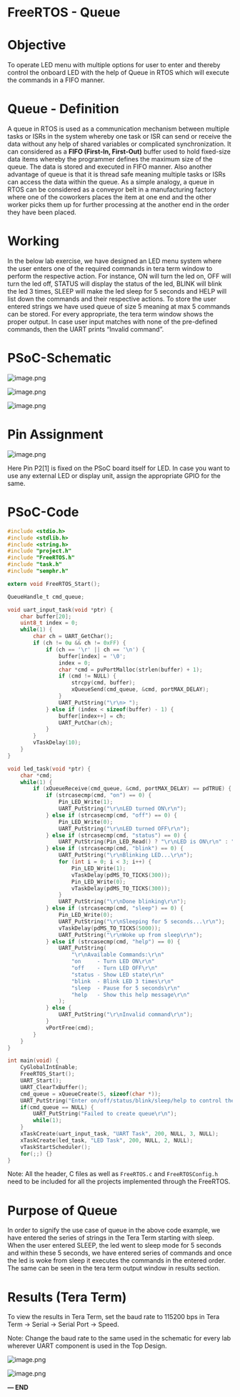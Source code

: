 # FreeRTOS - Queue

# Objective

To operate LED menu with multiple options for user to enter and thereby control the onboard LED with the help of Queue in RTOS which will execute the commands in a FIFO manner.

# Queue - Definition

A queue in RTOS is used as a communication mechanism between multiple tasks or ISRs in the system whereby one task or ISR can send or receive the data without any help of shared variables or complicated synchronization. It can considered as a **FIFO (First-In, First-Out)** buffer used to hold fixed-size data items whereby the programmer defines the maximum size of the queue. The data is stored and executed in FIFO manner. Also another advantage of queue is that it is thread safe meaning multiple tasks or ISRs can access the data within the queue. As a simple analogy, a queue in RTOS can be considered as a conveyor belt in a manufacturing factory where one of the coworkers places the item at one end and the other worker picks them up for further processing at the another end in the order they have been placed. 

# Working

In the below lab exercise, we have designed an LED menu system where the user enters one of the required commands in tera term window to perform the respective action. For instance, ON will turn the led on, OFF will turn the led off, STATUS will display the status of the led, BLINK will blink the led 3 times, SLEEP will make the led sleep for 5 seconds and HELP will list down the commands and their respective actions. To store the user entered strings we have used queue of size 5 meaning at max 5 commands can be stored. For every appropriate, the tera term window shows the proper output. In case user input matches with none of the pre-defined commands, then the UART prints “Invalid command”.

# PSoC-Schematic

![image.png](Pointers%20-%20Toggle%20LED%20206d051c359e803494fae699c464df0c/image.png)

![image.png](Pointers%20-%20Toggle%20LED%20206d051c359e803494fae699c464df0c/image%201.png)

![image.png](Pointers%20-%20Toggle%20LED%20206d051c359e803494fae699c464df0c/image%202.png)

# Pin Assignment

![image.png](Pointers%20-%20Toggle%20LED%20206d051c359e803494fae699c464df0c/image%203.png)

Here Pin P2[1] is fixed on the PSoC board itself for LED. In case you want to use any external LED or display unit, assign the appropriate GPIO for the same.

# PSoC-Code

```c
#include <stdio.h>
#include <stdlib.h>
#include <string.h>
#include "project.h"
#include "FreeRTOS.h"
#include "task.h"
#include "semphr.h"

extern void FreeRTOS_Start();

QueueHandle_t cmd_queue;

void uart_input_task(void *ptr) {
    char buffer[20];
    uint8_t index = 0;
    while(1) {
        char ch = UART_GetChar();
        if (ch != 0u && ch != 0xFF) {
            if (ch == '\r' || ch == '\n') {
                buffer[index] = '\0';
                index = 0;
                char *cmd = pvPortMalloc(strlen(buffer) + 1);
                if (cmd != NULL) {
                    strcpy(cmd, buffer);
                    xQueueSend(cmd_queue, &cmd, portMAX_DELAY);
                }
                UART_PutString("\r\n> ");
            } else if (index < sizeof(buffer) - 1) {
                buffer[index++] = ch;
                UART_PutChar(ch);
            }
        }
        vTaskDelay(10);
    }
}

void led_task(void *ptr) {
    char *cmd;
    while(1) {
        if (xQueueReceive(cmd_queue, &cmd, portMAX_DELAY) == pdTRUE) {
            if (strcasecmp(cmd, "on") == 0) {
                Pin_LED_Write(1);
                UART_PutString("\r\nLED turned ON\r\n");
            } else if (strcasecmp(cmd, "off") == 0) {
                Pin_LED_Write(0);
                UART_PutString("\r\nLED turned OFF\r\n");
            } else if (strcasecmp(cmd, "status") == 0) {
                UART_PutString(Pin_LED_Read() ? "\r\nLED is ON\r\n" : "\r\nLED is OFF\r\n");
            } else if (strcasecmp(cmd, "blink") == 0) {
                UART_PutString("\r\nBlinking LED...\r\n");
                for (int i = 0; i < 3; i++) {
                    Pin_LED_Write(1);
                    vTaskDelay(pdMS_TO_TICKS(300));
                    Pin_LED_Write(0);
                    vTaskDelay(pdMS_TO_TICKS(300));
                }
                UART_PutString("\r\nDone blinking\r\n");
            } else if (strcasecmp(cmd, "sleep") == 0) {
                Pin_LED_Write(0);
                UART_PutString("\r\nSleeping for 5 seconds...\r\n");
                vTaskDelay(pdMS_TO_TICKS(5000));
                UART_PutString("\r\nWoke up from sleep\r\n");
            } else if (strcasecmp(cmd, "help") == 0) {
                UART_PutString(
                    "\r\nAvailable Commands:\r\n"
                    "on     - Turn LED ON\r\n"
                    "off    - Turn LED OFF\r\n"
                    "status - Show LED state\r\n"
                    "blink  - Blink LED 3 times\r\n"
                    "sleep  - Pause for 5 seconds\r\n"
                    "help   - Show this help message\r\n"
                );
            } else {
                UART_PutString("\r\nInvalid command\r\n");
            }
            vPortFree(cmd);
        }
    }
}

int main(void) {
    CyGlobalIntEnable;
    FreeRTOS_Start();
    UART_Start();
    UART_ClearTxBuffer();
    cmd_queue = xQueueCreate(5, sizeof(char *));
    UART_PutString("Enter on/off/status/blink/sleep/help to control the LED\r\n> ");
    if(cmd_queue == NULL) {
        UART_PutString("Failed to create queue\r\n");
        while(1);
    }
    xTaskCreate(uart_input_task, "UART Task", 200, NULL, 3, NULL);
    xTaskCreate(led_task, "LED Task", 200, NULL, 2, NULL);
    vTaskStartScheduler();
    for(;;) {}
}
```

Note: All the header, C files as well as `FreeRTOS.c` and `FreeRTOSConfig.h` need to be included for all the projects implemented through the FreeRTOS.

# Purpose of Queue

In order to signify the use case of queue in the above code example, we have entered the series of strings in the Tera Term starting with sleep. When the user entered SLEEP, the led went to sleep mode for 5 seconds and within these 5 seconds, we have entered series of commands and once the led is woke from sleep it executes the commands in the entered order. The same can be seen in the tera term output window in results section.

# Results (Tera Term)

To view the results in Tera Term, set the baud rate to 115200 bps in Tera Term -> Serial -> Serial Port -> Speed.

Note: Change the baud rate to the same used in the schematic for every lab wherever UART component is used in the Top Design.

![image.png](Addition%20without%20Pointers%20206d051c359e80278902dfcca222e0eb/image%203.png)

![image.png](FreeRTOS%20-%20Queue%2023ad051c359e80b7b636e26eef643750/image.png)

**— END**